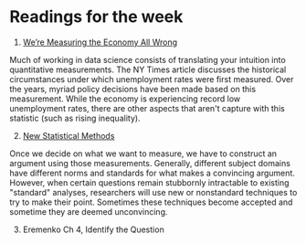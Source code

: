 # Readings for the week


1. [We’re Measuring the Economy All Wrong](https://www.nytimes.com/2018/09/14/opinion/columnists/great-recession-economy-gdp.html)
   
Much of working in data science consists of translating your intuition
into quantitative measurements. The NY Times article discusses the
historical circumstances under which unemployment rates were first
measured. Over the years, myriad policy decisions have been made based
on this measurement. While the economy is experiencing record low
unemployment rates, there are other aspects that aren't capture with
this statistic (such as rising inequality). 

2. [New Statistical Methods](https://fivethirtyeight.com/features/a-flawed-statistical-method-was-just-banned-from-a-major-sports-science-journal/)

Once we decide on what we want to measure, we have to construct an
argument using those measurements. Generally, different subject
domains have different norms and standards for what makes a convincing
argument. However, when certain questions remain stubbornly
intractable to existing "standard" analyses, researchers will use
new or nonstandard techniques to try to make their point. Sometimes
these techniques become accepted and sometime they are deemed
unconvincing.

3. Eremenko Ch 4, Identify the Question

